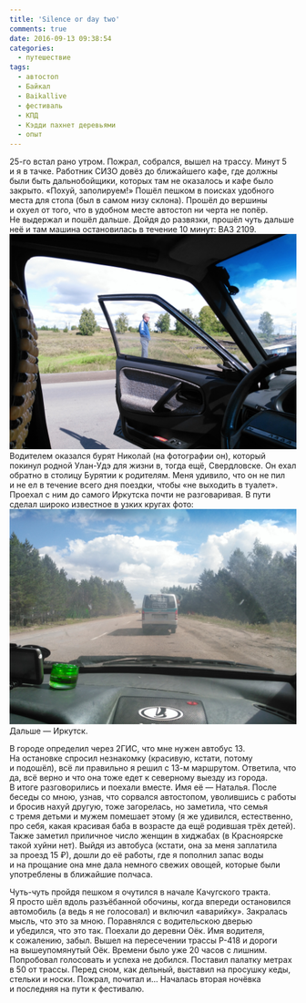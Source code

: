 ```yaml
---
title: 'Silence or day two'
comments: true
date: 2016-09-13 09:38:54
categories:
  - путешествие
tags:
  - автостоп
  - Байкал
  - Baikallive
  - фестиваль
  - КПД
  - Кэдди пахнет деревьями
  - опыт
---
```


<nobr>25-го</nobr> встал рано утром. Пожрал, собрался, вышел на&nbsp;трассу. Минут 5 и&nbsp;я&nbsp;в&nbsp;тачке. Работник СИЗО довёз до&nbsp;ближайшего кафе, где должны были быть дальнобойщики, которых там не&nbsp;оказалось и&nbsp;кафе было закрыто. &laquo;Похуй, заполируем!&raquo; Пошёл пешком в&nbsp;поисках удобного места для стопа (был в&nbsp;самом низу склона). Прошёл до&nbsp;вершины и&nbsp;охуел от&nbsp;того, что в&nbsp;удобном месте автостоп ни&nbsp;черта не&nbsp;попёр. Не&nbsp;выдержал и&nbsp;пошёл дальше. Дойдя до&nbsp;развязки, прошёл чуть дальше неё и&nbsp;там машина остановилась в&nbsp;течение 10&nbsp;минут: ВАЗ 2109.
![](../../assets/images/2016-09-13-molchaniie-ili-dien'-vtoroi/IMG_20160825_121224.jpg)
Водителем оказался бурят Николай (на&nbsp;фотографии он), который покинул родной <nobr>Улан-Удэ</nobr> для жизни в, тогда ещё, Свердловске. Он&nbsp;ехал обратно в&nbsp;столицу Бурятии к&nbsp;родителям. Меня удивило, что он&nbsp;не&nbsp;пил и&nbsp;не&nbsp;ел&nbsp;в&nbsp;течение всего дня поездки, чтобы &laquo;не&nbsp;выходить в&nbsp;туалет&raquo;. Проехал с&nbsp;ним до&nbsp;самого Иркутска почти не&nbsp;разговаривая. В&nbsp;пути сделал широко известное в&nbsp;узких кругах фото:
![](../../assets/images/2016-09-13-molchaniie-ili-dien'-vtoroi/IMG_20160825_130822.jpg)
Дальше&nbsp;&mdash; Иркутск.

В&nbsp;городе определил через 2ГИС, что мне нужен автобус 13. На&nbsp;остановке спросил незнакомку (красивую, кстати, потому и&nbsp;подошёл), всё&nbsp;ли правильно я&nbsp;решил с&nbsp;<nobr>13-м</nobr> маршрутом. Ответила, что да, всё верно и&nbsp;что она тоже едет к&nbsp;северному выезду из&nbsp;города. В&nbsp;итоге разговорились и&nbsp;поехали вместе. Имя её&nbsp;&mdash; Наталья. После беседы со&nbsp;мною, узнав, что сорвался автостопом, уволившись с&nbsp;работы и&nbsp;бросив нахуй другую, тоже загорелась, но&nbsp;заметила, что семья с&nbsp;тремя детьми и&nbsp;мужем помешает этому (я&nbsp;же удивился, естественно, про себя, какая красивая баба в&nbsp;возрасте да&nbsp;ещё родившая трёх детей). Также заметил приличное число женщин в&nbsp;хиджабах (в&nbsp;Красноярске такой хуйни нет). Выйдя из&nbsp;автобуса (кстати, она за&nbsp;меня заплатила за&nbsp;проезд 15 &#8381;), дошли до&nbsp;её работы, где я&nbsp;пополнил запас воды и&nbsp;на&nbsp;прощание она мне дала немного свежих овощей, которые были употреблены в&nbsp;ближайшие полчаса.

<nobr>Чуть-чуть</nobr> пройдя пешком я&nbsp;очутился в&nbsp;начале Качугского тракта. Я&nbsp;просто шёл вдоль разъёбанной обочины, когда впереди остановился автомобиль (а&nbsp;ведь я&nbsp;не&nbsp;голосовал) и&nbsp;включил &laquo;аварийку&raquo;. Закралась мысль, что это за&nbsp;мною. Поравнялся с&nbsp;водительскою дверью и&nbsp;убедился, что это так. Поехали до&nbsp;деревни Оёк. Имя водителя, к&nbsp;сожалению, забыл. Вышел на&nbsp;пересечении трассы <nobr>Р-418</nobr> и&nbsp;дороги на&nbsp;вышеупомянутый Оёк. Времени было уже 20 часов с&nbsp;лишним. Попробовал голосовать и&nbsp;успеха не&nbsp;добился. Поставил палатку метрах в&nbsp;50 от&nbsp;трассы. Перед сном, как дельный, выставил на&nbsp;просушку кеды, стельки и&nbsp;носки. Пожрал, почитал и&hellip; Началась вторая ночёвка и&nbsp;последняя на&nbsp;пути к&nbsp;фестивалю.
